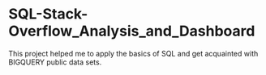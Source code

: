 # SQL-Stack-Overflow_Analysis_and_Dashboard
This project helped me to apply the basics of SQL and get acquainted with BIGQUERY public data sets.
